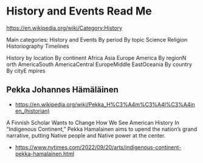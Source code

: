 # History and Events Read Me

https://en.wikipedia.org/wiki/Category:History


Main categories: History and Events
By period
By topic Science
Religion
Historiography
Timelines

History by location
By continent Africa Asia Europe America
By regionN orth AmericaSouth AmericaCentral EuropeMiddle EastOceania
By country By cityE mpires

## Pekka Johannes Hämäläinen

* https://en.wikipedia.org/wiki/Pekka_H%C3%A4m%C3%A4l%C3%A4inen_(historian)

A Finnish Scholar Wants to Change How We See American History
In “Indigenous Continent,” Pekka Hamalainen aims to upend the nation’s grand narrative, putting Native people and Native power at the center.
* https://www.nytimes.com/2022/09/20/arts/indigenous-continent-pekka-hamalainen.html
